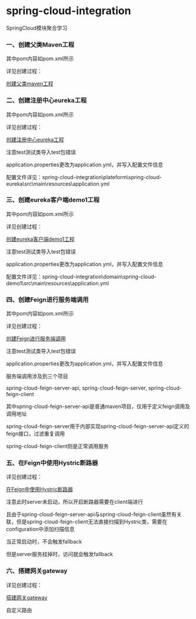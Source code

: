 # spring-cloud-integration
SpringCloud模块聚合学习

### 一、创建父类Maven工程

其中pom内容如pom.xml所示

详见创建过程：

[创建父类maven工程](https://blog.csdn.net/qq_43479628/article/details/113863725)

### 二、创建注册中心eureka工程

其中pom内容如pom.xml所示

详见创建过程：

[创建注册中心eureka工程](https://blog.csdn.net/qq_43479628/article/details/113865942)

注意test测试类导入test包错误

application.properties更改为application.yml，并写入配置文件信息

配置文件详见：spring-cloud-integration\plateform\spring-cloud-eureka\src\main\resources\application.yml

### 三、创建eureka客户端demo1工程

其中pom内容如pom.xml所示

详见创建过程：

[创建eureka客户端demo1工程](https://blog.csdn.net/qq_43479628/article/details/113868969)

注意test测试类导入test包错误

application.properties更改为application.yml，并写入配置文件信息

配置文件详见：spring-cloud-integration\domain\spring-cloud-demo1\src\main\resources\application.yml

### 四、创建Feign进行服务端调用

其中pom内容如pom.xml所示

详见创建过程：

[创建Feign进行服务端调用](https://blog.csdn.net/qq_43479628/article/details/113876501)

注意test测试类导入test包错误

application.properties更改为application.yml，并写入配置文件信息

服务端调用涉及到三个项目

spring-cloud-feign-server-api, spring-cloud-feign-server, spring-cloud-feign-client

其中spring-cloud-feign-server-api是普通maven项目，仅用于定义feign调用及调用地址

spring-cloud-feign-server用于内部实现spring-cloud-feign-server-api定义的feign接口，过滤重复调用

spring-cloud-feign-client则是正常调用服务

### 五、在Feign中使用Hystric断路器

详见创建过程：

[在Feign中使用Hystric断路器](https://blog.csdn.net/qq_43479628/article/details/113880242)

注意此时server未启动，所以开启断路器需要在client端进行

且由于spring-cloud-feign-server-api与spring-cloud-feign-client虽然有关联，但是spring-cloud-feign-client无法直接扫描到Hystric类，需要在configuration中添加扫描信息

当正常启动时，不会触发fallback

但是server服务挂掉时，访问就会触发fallback

### 六、搭建网关gateway

详见创建过程：

[搭建网关gateway](https://blog.csdn.net/qq_43479628/article/details/113880242)

自定义路由